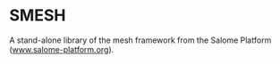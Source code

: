 # SMESH
A stand-alone library of the mesh framework from the Salome Platform (www.salome-platform.org).
